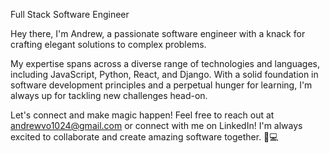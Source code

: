 Full Stack Software Engineer 

Hey there, I'm Andrew, a passionate software engineer with a knack for crafting elegant solutions to complex problems. 

My expertise spans across a diverse range of technologies and languages, including JavaScript, Python, React, and Django. With a solid foundation in software development principles and a perpetual hunger for learning, I'm always up for tackling new challenges head-on. 

Let's connect and make magic happen! Feel free to reach out at andrewvo1024@gmail.com or connect with me on LinkedIn! I'm always excited to collaborate and create amazing software together. 🚀💻
